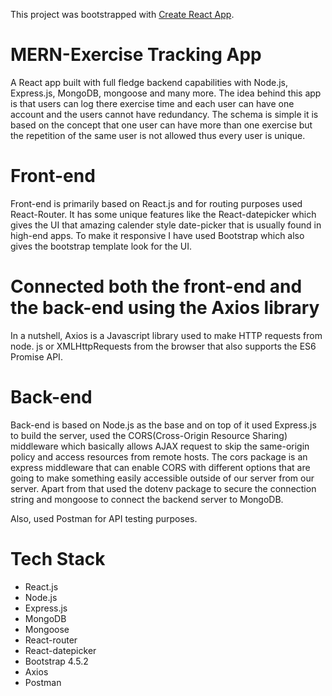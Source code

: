 This project was bootstrapped with [Create React App](https://github.com/facebook/create-react-app).

# MERN-Exercise Tracking App

A React app built with full fledge backend capabilities with Node.js, Express.js, MongoDB, mongoose and many more.
The idea behind this app is that users can log there exercise time and each user can have one account and the users cannot have redundancy.
The schema is simple it is based on the concept that one user can have more than one exercise but the repetition of the same user is not allowed thus every user is unique.

# Front-end
Front-end is primarily based on React.js and for routing purposes used React-Router. It has some unique features like the React-datepicker which gives the UI that amazing calender style date-picker that is usually found in high-end apps. To make it responsive I have used Bootstrap which also gives the bootstrap template look for the UI. 

# Connected both the front-end and the back-end using the Axios library
In a nutshell, Axios is a Javascript library used to make HTTP requests from node. js or XMLHttpRequests from the browser that also supports the ES6 Promise API.

# Back-end
Back-end is based on Node.js as the base and on top of it used Express.js to build the server, used the CORS(Cross-Origin Resource Sharing) middleware which basically allows AJAX request to skip the same-origin policy and access resources from remote hosts. The cors package is an express middleware that can enable CORS with different options that are going to make something easily accessible outside of our server from our server.
Apart from that used the dotenv package to secure the connection string and mongoose to connect the backend server to MongoDB.

Also, used Postman for API testing purposes.

# Tech Stack 
* React.js
* Node.js
* Express.js
* MongoDB
* Mongoose
* React-router
* React-datepicker
* Bootstrap 4.5.2
* Axios
* Postman
